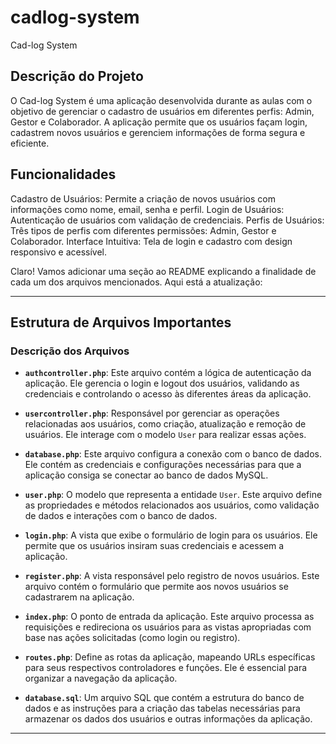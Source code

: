 # cadlog-system
Cad-log System
## Descrição do Projeto
O Cad-log System é uma aplicação desenvolvida durante as aulas com o objetivo de gerenciar o cadastro de usuários em diferentes perfis: Admin, Gestor e Colaborador. A aplicação permite que os usuários façam login, cadastrem novos usuários e gerenciem informações de forma segura e eficiente.

## Funcionalidades
Cadastro de Usuários: Permite a criação de novos usuários com informações como nome, email, senha e perfil.
Login de Usuários: Autenticação de usuários com validação de credenciais.
Perfis de Usuários: Três tipos de perfis com diferentes permissões: Admin, Gestor e Colaborador.
Interface Intuitiva: Tela de login e cadastro com design responsivo e acessível.

Claro! Vamos adicionar uma seção ao README explicando a finalidade de cada um dos arquivos mencionados. Aqui está a atualização:

---

## Estrutura de Arquivos Importantes

### Descrição dos Arquivos

- **`authcontroller.php`**: Este arquivo contém a lógica de autenticação da aplicação. Ele gerencia o login e logout dos usuários, validando as credenciais e controlando o acesso às diferentes áreas da aplicação.

- **`usercontroller.php`**: Responsável por gerenciar as operações relacionadas aos usuários, como criação, atualização e remoção de usuários. Ele interage com o modelo `User` para realizar essas ações.

- **`database.php`**: Este arquivo configura a conexão com o banco de dados. Ele contém as credenciais e configurações necessárias para que a aplicação consiga se conectar ao banco de dados MySQL.

- **`user.php`**: O modelo que representa a entidade `User`. Este arquivo define as propriedades e métodos relacionados aos usuários, como validação de dados e interações com o banco de dados.

- **`login.php`**: A vista que exibe o formulário de login para os usuários. Ele permite que os usuários insiram suas credenciais e acessem a aplicação.

- **`register.php`**: A vista responsável pelo registro de novos usuários. Este arquivo contém o formulário que permite aos novos usuários se cadastrarem na aplicação.

- **`index.php`**: O ponto de entrada da aplicação. Este arquivo processa as requisições e redireciona os usuários para as vistas apropriadas com base nas ações solicitadas (como login ou registro).

- **`routes.php`**: Define as rotas da aplicação, mapeando URLs específicas para seus respectivos controladores e funções. Ele é essencial para organizar a navegação da aplicação.

- **`database.sql`**: Um arquivo SQL que contém a estrutura do banco de dados e as instruções para a criação das tabelas necessárias para armazenar os dados dos usuários e outras informações da aplicação.

--- 